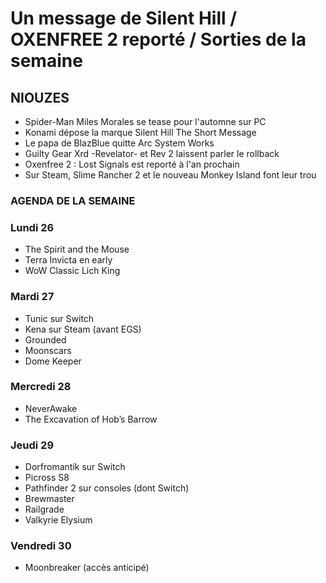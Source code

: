 # Un message de Silent Hill / OXENFREE 2 reporté / Sorties de la semaine

## NIOUZES

- Spider-Man Miles Morales se tease pour l'automne sur PC
- Konami dépose la marque Silent Hill The Short Message
- Le papa de BlazBlue quitte Arc System Works
- Guilty Gear Xrd -Revelator- et Rev 2 laissent parler le rollback
- Oxenfree 2 : Lost Signals est reporté à l'an prochain
- Sur Steam, Slime Rancher 2 et le nouveau Monkey Island font leur trou

### AGENDA DE LA SEMAINE

### Lundi 26
- The Spirit and the Mouse
- Terra Invicta en early
- WoW Classic Lich King

### Mardi 27
- Tunic sur Switch
- Kena sur Steam (avant EGS)
- Grounded
- Moonscars
- Dome Keeper

### Mercredi 28
- NeverAwake
- The Excavation of Hob’s Barrow

### Jeudi 29
- Dorfromantik sur Switch
- Picross S8
- Pathfinder 2 sur consoles (dont Switch)
- Brewmaster
- Railgrade
- Valkyrie Elysium

### Vendredi 30
- Moonbreaker (accès anticipé)
